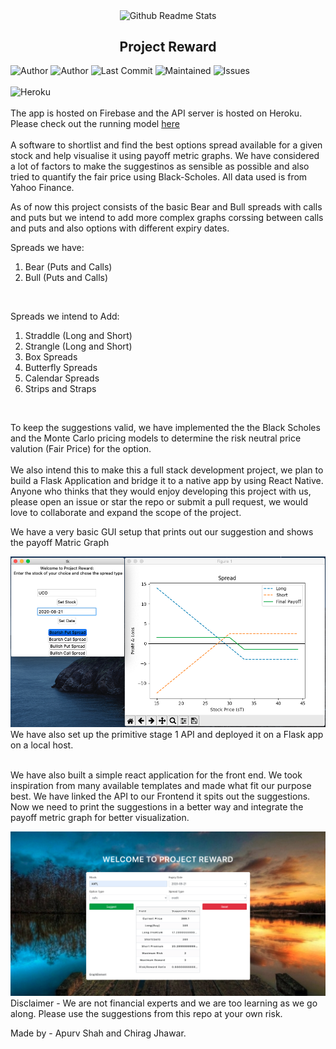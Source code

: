 <p align="center">
 <img width="100px" src="https://res.cloudinary.com/anuraghazra/image/upload/v1594908242/logo_ccswme.svg" align="center" alt="Github Readme Stats" />
 <h2 align="center">Project Reward</h2>
</p>

![Author](https://img.shields.io/badge/author-ApurvShah007-green)
![Author](https://img.shields.io/badge/author-ChiragJhawar-green)
![Last Commit](https://img.shields.io/github/last-commit/ChiragJhawar/ProjectReward)
![Maintained](https://img.shields.io/maintenance/yes/2020)
![Issues](https://img.shields.io/github/issues/ChiragJhawar/ProjectReward)
<br />
<br />
![Heroku](https://heroku-badge.herokuapp.com/?app=heroku-badge)
<br />
<br />
The app is hosted on Firebase and the API server is hosted on Heroku. Please check out the running model [here](https://projectreward.herokuapp.com)
<br />
<br />
A software to shortlist and find the best options spread available for a given stock and help visualise it using payoff metric graphs. We have considered a lot of factors to make the suggestinos as sensible as possible and also tried to quantify the fair price using Black-Scholes. All data used is from Yahoo Finance.

As of now this project consists of the basic Bear and Bull spreads with calls and puts but we intend to add more complex graphs corssing between calls and puts and also options with different expiry dates.

Spreads we have:
1. Bear (Puts and Calls)
2.  Bull (Puts and Calls) 
<br />

Spreads we intend to Add:
1. Straddle (Long and Short)
2. Strangle (Long and Short)
3. Box Spreads
4. Butterfly Spreads
5. Calendar Spreads
6. Strips and Straps
<br />

To keep the suggestions valid, we have implemented the the Black Scholes and the Monte Carlo pricing models to determine the risk neutral price valution (Fair Price) for the option. <br /> <br />
We also intend this to make this a full stack development project, we plan to build a Flask Application and bridge it to a native app by using React Native. Anyone who thinks that they would enjoy developing this project with us, please open an issue or star the repo or submit a pull request, we would love to collaborate and expand the scope of the project. 

We have a very basic GUI setup that prints out our suggestion and shows the payoff Matric Graph

<img src="GUI3.png" />
<br />
We have also set up the primitive stage 1 API and deployed it on a Flask app on a local host.   <br /> <br /> 

We have also built a simple react application for the front end. We took inspiration from many available templates and made what fit our purpose best. We have linked the API to our Frontend it spits out the suggestions. Now we need to print the suggestions in a better way and integrate the payoff metric graph for better visualization. <br /> 

<img src="react_final_pic.png" />
Disclaimer - We are not financial experts and we are too learning as we go along. Please use the suggestions from this repo at your own risk.<br /> 

Made by - Apurv Shah and Chirag Jhawar.
